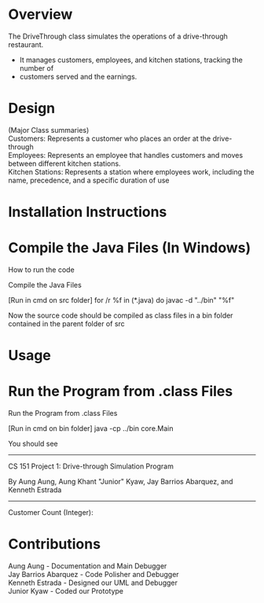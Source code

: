 # Overview
The DriveThrough class simulates the operations of a drive-through restaurant.
 * It manages customers, employees, and kitchen stations, tracking the number of
 * customers served and the earnings.

# Design 
(Major Class summaries) <br/>
Customers: Represents a customer who places an order at the drive-through <br/>
Employees: Represents an employee that handles customers and moves between different kitchen stations. <br/>
Kitchen Stations: Represents a station where employees work, including the name, precedence, and a specific duration of use <br/>

# Installation Instructions
Compile the Java Files (In Windows)
=======
How to run the code

Compile the Java Files

[Run in cmd on src folder]
for /r %f in (*.java) do javac -d "../bin" "%f"

Now the source code should be compiled as class files in a bin folder contained in the parent folder of src

# Usage
Run the Program from .class Files
=======

Run the Program from .class Files

[Run in cmd on bin folder]
java -cp ../bin core.Main

You should see
- - - - - - - - - - - - - - - - - - - - - - - - - - - - - - - - - - - - - - - -

CS 151 Project 1: Drive-through Simulation Program

By Aung Aung, Aung Khant "Junior" Kyaw, Jay Barrios Abarquez, and Kenneth
Estrada

- - - - - - - - - - - - - - - - - - - - - - - - - - - - - - - - - - - - - - - -

Customer Count (Integer):

# Contributions
Aung Aung - Documentation and Main Debugger <br/>
Jay Barrios Abarquez - Code Polisher and Debugger <br/>
Kenneth Estrada - Designed our UML and Debugger <br/>
Junior Kyaw - Coded our Prototype

